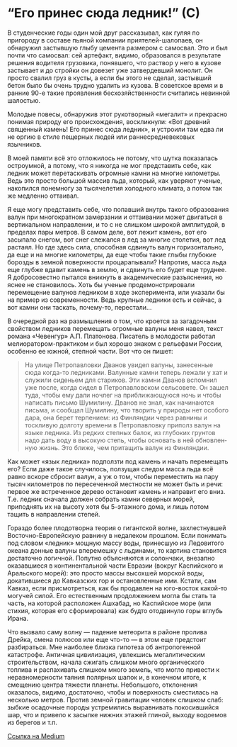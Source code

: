 # “Его принес сюда ледник!” (С)

В студенческие годы один мой друг рассказывал, как гуляя по пригороду в составе пьяной компании приятелей-шалопаев, он обнаружил застывшую глыбу цемента размером с самосвал. Это и был почти что самосвал: сей артефакт, видимо, образовался в результате решения водителя грузовика, понявшего, что раствор у него в кузове застывает и до стройки он довезет уже затвердевший монолит. Он просто свалил груз в кусты, а если бы этого не сделал, застывший бетон было бы очень трудно удалить из кузова. В советское время и в ранние 90-е такие проявления бесхозяйственности считались невинной шалостью.

Молодые повесы, обнаружив этот рукотворный «мегалит» и прекрасно понимая природу его происхождения, воскликнули: «Вот древний священный камень! Его принес сюда ледник», и устроили там едва ли не оргию в стиле пещерных людей или раннесредневековых язычников.

В моей памяти всё это отложилось не потому, что шутка показалась остроумной, а потому, что я никогда не мог представить себе, как ледник может перетаскивать огромные камни на многие километры. Ведь это просто большой массив льда, который, как уверяют ученые, накопился понемногу за тысячелетия холодного климата, а потом так же медленно оттаивал.

Я еще могу представить себе, что попавший внутрь такого образования валун при многократном замерзании и оттаивании может двигаться в вертикальном направлении, и то с не слишком широкой амплитудой, в пределах пары метров. В самом деле, вот лежит камень, вот его засыпало снегом, вот снег слежался в лед за многие столетия, вот лед растаял. Но где здесь сила, способная сдвинуть валун горизонтально, да еще и на многие километры, да еще чтобы такие глыбы глубокие борозды в земной поверхности процарапывали? Напротив, масса льда еще глубже вдавит камень в землю, и сдвинуть его будет еще труднее. Я добросовестно пытался вникнуть в академические разъяснения, но яснее не становилось. Хоть бы ученые продемонстрировали перемещение валунов ледником в ходе эксперимента, или указали бы на пример из современности. Ведь крупные ледники есть и сейчас, а вот камни они таскать, почему-то, перестали…

В очередной раз на размышления о том, что кроется за загадочным свойством ледников перемещать огромные валуны меня навел, текст романа «Чевенгур» А.П. Платонова. Писатель в молодости работал мелиоратором-практиком и был хорошо знаком с рельефами России, особенно ее южной, степной части. Вот что он пишет:

> На улице Петропавловки Дванов увидел валуны, занесен­ные сюда когда-то ледниками. Валунные камни теперь лежа­ли у хат и служили сиденьем для стариков. Эти камни Дванов вспомнил уже после, когда сидел в Пе­тропавловском сельсовете. Он зашел туда, чтобы ему дали ночлег на приближающуюся ночь и чтобы написать письмо Шумилину. Дванов не знал, как начинаются письма, и сооб­щал Шумилину, что творить у природы нет особого дара, она берет терпением: из Финляндии через равнины и тоскливую долготу времени в Петропавловку приполз валун на языке ледника. Из редких степных балок, из глубоких грунтов надо дать воду в высокую степь, чтобы основать в ней обновлен­ную жизнь. Это ближе, чем притащить валун из Финляндии.

Как может «язык ледника» подползти под камень и начать перемещать его? Если даже такое случилось, ползущая следом масса льда всё равно вскоре сбросит валун, а уж о том, чтобы переместить на пару тысяч километров по пересеченной местности не может быть и речи: первое же встреченное дерево остановит камень и направит его вниз. Т.е. ледник сначала должен собрать камни северных морей, приподнять их на высоту хотя бы 5-этажного дома, и лишь потом тащить в направлении степей.

Гораздо более плодотворна теория о гигантской волне, захлестнувшей Восточно-Европейскую равнину в недалеком прошлом. Если понимать под словом «ледник» мощную массу воды, принесшую из Ледовитого океана донные валуны вперемешку с льдинами, то картина становится достаточно логичной. Попутно объясняются и солончаки, внезапно оказавшиеся в континентальной части Евразии (вокруг Каспийского и Аральского морей): это просто массы высохшей морской воды, докатившиеся до Кавказских гор и остановленные ими. Кстати, сам Кавказ, если присмотреться, как бы продавлен на юго-восток какой-то могучей силой. Его естественным продолжением могла бы стать та часть, на которой расположен Ашхабад, но Каспийское море (или стихия, которая его сформировала) как будто отодвинуло горы вглубь Ирана.

Что вызвало саму волну — падение метеорита в районе пролива Дрейка, смена полюсов или еще что-то — в этом еще предстоит разбираться. Мне наиболее близка гипотеза об антропогенной катастрофе. Античная цивилизация, увлекшись мегалитическим строительством, начала сжигать слишком много органического топлива и распахивать слишком много земель, что могло привести к неравномерности таяния полярных шапок и, в конечном итоге, к смещению центра тяжести планеты. Небольшого, отклонения оказалось, видимо, достаточно, чтобы и поверхность сместилась на несколько метров. Против земной гравитации человек слишком слаб: зыбкие осадочные породы устремились выравнивать покосившийся шар, что и привело к засыпке нижних этажей глиной, выходу водоемов из берегов и т.п.

[Ссылка на Medium](https://yababay.medium.com/%D0%B5%D0%B3%D0%BE-%D0%BF%D1%80%D0%B8%D0%BD%D0%B5%D1%81-%D1%81%D1%8E%D0%B4%D0%B0-%D0%BB%D0%B5%D0%B4%D0%BD%D0%B8%D0%BA-%D1%81-df353c9399e)
